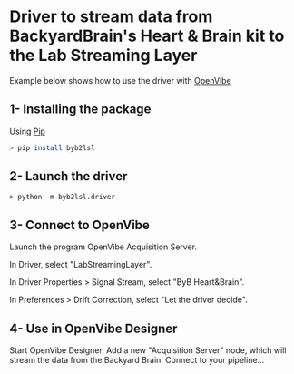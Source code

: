 # Driver to stream data from BackyardBrain's Heart & Brain kit to the Lab Streaming Layer
Example below shows how to use the driver with [OpenVibe](http://openvibe.inria.fr/) 
## 1- Installing the package
Using [Pip](https://pypi.org/project/pip/) 
```Bash
> pip install byb2lsl
```

## 2- Launch the driver
``` 
> python -m byb2lsl.driver
```

## 3- Connect to OpenVibe
Launch the program OpenVibe Acquisition Server. 

In Driver, select "LabStreamingLayer". 

In Driver Properties > Signal Stream, select "ByB Heart&Brain".

In Preferences > Drift Correction, select "Let the driver decide". 

## 4- Use in OpenVibe Designer
Start OpenVibe Designer. 
Add a new "Acquisition Server" node, which will stream the data from the Backyard Brain. 
Connect to your pipeline... 
